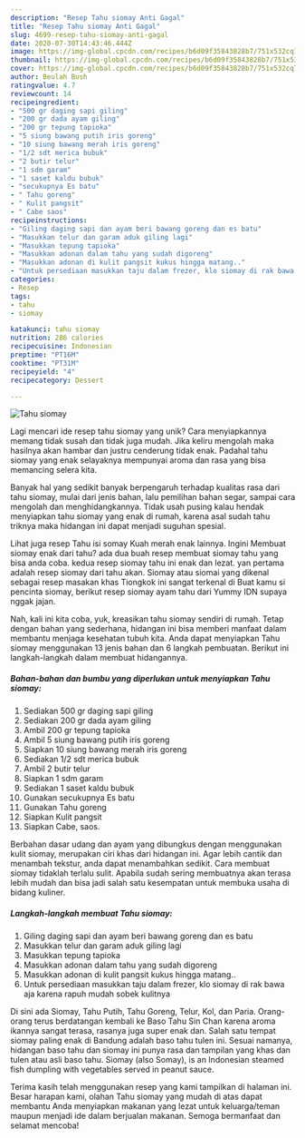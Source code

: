 ```yaml
---
description: "Resep Tahu siomay Anti Gagal"
title: "Resep Tahu siomay Anti Gagal"
slug: 4699-resep-tahu-siomay-anti-gagal
date: 2020-07-30T14:43:46.444Z
image: https://img-global.cpcdn.com/recipes/b6d09f35843828b7/751x532cq70/tahu-siomay-foto-resep-utama.jpg
thumbnail: https://img-global.cpcdn.com/recipes/b6d09f35843828b7/751x532cq70/tahu-siomay-foto-resep-utama.jpg
cover: https://img-global.cpcdn.com/recipes/b6d09f35843828b7/751x532cq70/tahu-siomay-foto-resep-utama.jpg
author: Beulah Bush
ratingvalue: 4.7
reviewcount: 14
recipeingredient:
- "500 gr daging sapi giling"
- "200 gr dada ayam giling"
- "200 gr tepung tapioka"
- "5 siung bawang putih iris goreng"
- "10 siung bawang merah iris goreng"
- "1/2 sdt merica bubuk"
- "2 butir telur"
- "1 sdm garam"
- "1 saset kaldu bubuk"
- "secukupnya Es batu"
- " Tahu goreng"
- " Kulit pangsit"
- " Cabe saos"
recipeinstructions:
- "Giling daging sapi dan ayam beri bawang goreng dan es batu"
- "Masukkan telur dan garam aduk giling lagi"
- "Masukkan tepung tapioka"
- "Masukkan adonan dalam tahu yang sudah digoreng"
- "Masukkan adonan di kulit pangsit kukus hingga matang.."
- "Untuk persediaan masukkan taju dalam frezer, klo siomay di rak bawa aja karena rapuh mudah sobek kulitnya"
categories:
- Resep
tags:
- tahu
- siomay

katakunci: tahu siomay 
nutrition: 286 calories
recipecuisine: Indonesian
preptime: "PT16M"
cooktime: "PT31M"
recipeyield: "4"
recipecategory: Dessert

---
```



![Tahu siomay](https://img-global.cpcdn.com/recipes/b6d09f35843828b7/751x532cq70/tahu-siomay-foto-resep-utama.jpg)

Lagi mencari ide resep tahu siomay yang unik? Cara menyiapkannya memang tidak susah dan tidak juga mudah. Jika keliru mengolah maka hasilnya akan hambar dan justru cenderung tidak enak. Padahal tahu siomay yang enak selayaknya mempunyai aroma dan rasa yang bisa memancing selera kita.

Banyak hal yang sedikit banyak berpengaruh terhadap kualitas rasa dari tahu siomay, mulai dari jenis bahan, lalu pemilihan bahan segar, sampai cara mengolah dan menghidangkannya. Tidak usah pusing kalau hendak menyiapkan tahu siomay yang enak di rumah, karena asal sudah tahu triknya maka hidangan ini dapat menjadi suguhan spesial.

Lihat juga resep Tahu isi somay Kuah merah enak lainnya. Ingini Membuat siomay enak dari tahu? ada dua buah resep membuat siomay tahu yang bisa anda coba. kedua resep siomay tahu ini enak dan lezat. yan pertama adalah resep siomay dari tahu akan. Siomay atau siomai yang dikenal sebagai resep masakan khas Tiongkok ini sangat terkenal di Buat kamu si pencinta siomay, berikut resep siomay ayam tahu dari Yummy IDN supaya nggak jajan.


Nah, kali ini kita coba, yuk, kreasikan tahu siomay sendiri di rumah. Tetap dengan bahan yang sederhana, hidangan ini bisa memberi manfaat dalam membantu menjaga kesehatan tubuh kita. Anda dapat menyiapkan Tahu siomay menggunakan 13 jenis bahan dan 6 langkah pembuatan. Berikut ini langkah-langkah dalam membuat hidangannya.

<!--inarticleads1-->

##### Bahan-bahan dan bumbu yang diperlukan untuk menyiapkan Tahu siomay:

1. Sediakan 500 gr daging sapi giling
1. Sediakan 200 gr dada ayam giling
1. Ambil 200 gr tepung tapioka
1. Ambil 5 siung bawang putih iris goreng
1. Siapkan 10 siung bawang merah iris goreng
1. Sediakan 1/2 sdt merica bubuk
1. Ambil 2 butir telur
1. Siapkan 1 sdm garam
1. Sediakan 1 saset kaldu bubuk
1. Gunakan secukupnya Es batu
1. Gunakan  Tahu goreng
1. Siapkan  Kulit pangsit
1. Siapkan  Cabe, saos.


Berbahan dasar udang dan ayam yang dibungkus dengan menggunakan kulit siomay, merupakan ciri khas dari hidangan ini. Agar lebih cantik dan menambah tekstur, anda dapat menambahkan sedikit. Cara membuat siomay tidaklah terlalu sulit. Apabila sudah sering membuatnya akan terasa lebih mudah dan bisa jadi salah satu kesempatan untuk membuka usaha di bidang kuliner. 

<!--inarticleads2-->

##### Langkah-langkah membuat Tahu siomay:

1. Giling daging sapi dan ayam beri bawang goreng dan es batu
1. Masukkan telur dan garam aduk giling lagi
1. Masukkan tepung tapioka
1. Masukkan adonan dalam tahu yang sudah digoreng
1. Masukkan adonan di kulit pangsit kukus hingga matang..
1. Untuk persediaan masukkan taju dalam frezer, klo siomay di rak bawa aja karena rapuh mudah sobek kulitnya


Di sini ada Siomay, Tahu Putih, Tahu Goreng, Telur, Kol, dan Paria. Orang-orang terus berdatangan kembali ke Baso Tahu Sin Chan karena aroma ikannya sangat terasa, rasanya juga super enak dan. Salah satu tempat siomay paling enak di Bandung adalah baso tahu tulen ini. Sesuai namanya, hidangan baso tahu dan siomay ini punya rasa dan tampilan yang khas dan tulen atau asli baso tahu. Siomay (also Somay), is an Indonesian steamed fish dumpling with vegetables served in peanut sauce. 

Terima kasih telah menggunakan resep yang kami tampilkan di halaman ini. Besar harapan kami, olahan Tahu siomay yang mudah di atas dapat membantu Anda menyiapkan makanan yang lezat untuk keluarga/teman maupun menjadi ide dalam berjualan makanan. Semoga bermanfaat dan selamat mencoba!
